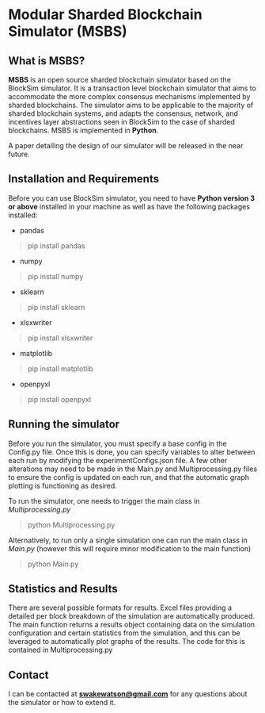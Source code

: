 # Modular Sharded Blockchain Simulator (MSBS)

## What is MSBS?
**MSBS** is an open source sharded blockchain simulator based on the BlockSim simulator. It is a transaction level blockchain simulator that aims to accommodate the more complex consensus mechanisms implemented by sharded blockchains. The simulator aims to be applicable to the majority of sharded blockchain systems, and adapts the consensus, network, and incentives layer abstractions seen in BlockSim to the case of sharded blockchains. MSBS is implemented in **Python**.

A paper detailing the design of our simulator will be released in the near future.

## Installation and Requirements

Before you can use BlockSim  simulator, you need to have **Python version 3 or above** installed in your machine as well as have the following packages installed:

- pandas 
>pip install pandas
- numpy 
>pip install numpy
- sklearn 
>pip install sklearn
- xlsxwriter
>pip install xlsxwriter
- matplotlib
>pip install matplotlib
- openpyxl
>pip install openpyxl

## Running the simulator

Before you run the simulator, you must specify a base config in the Config.py file. Once this is done, you can specify variables to alter between each run by modifying the experimentConfigs.json file. A few other alterations may need to be made in the Main.py and Multiprocessing.py files to ensure the config is updated on each run, and that the automatic graph plotting is functioning as desired.

To run the simulator, one needs to trigger the main class in *Multiprocessing.py* 
> python Multiprocessing.py

Alternatively, to run only a single simulation one can run the main class in *Main.py* (however this will require minor modification to the main function)
> python Main.py

## Statistics and Results

There are several possible formats for results. Excel files providing a detailed per block breakdown of the simulation are automatically produced. The main function returns a results object containing data on the simulation configuration and certain statistics from the simulation, and this can be leveraged to automatically plot graphs of the results. The code for this is contained in Multiprocessing.py

## Contact

I can be contacted at **swakewatson@gmail.com** for any questions about the simulator or how to extend it.
